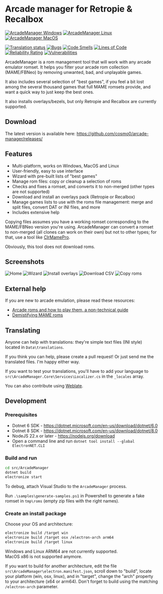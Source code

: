 # Arcade manager for Retropie & Recalbox

[![ArcadeManager Windows](https://github.com/cosmo0/arcade-manager/actions/workflows/win.yml/badge.svg)](https://github.com/cosmo0/arcade-manager/actions/workflows/win.yml)
[![ArcadeManager Linux](https://github.com/cosmo0/arcade-manager/actions/workflows/linux.yml/badge.svg)](https://github.com/cosmo0/arcade-manager/actions/workflows/linux.yml)
[![ArcadeManager MacOS](https://github.com/cosmo0/arcade-manager/actions/workflows/mac.yml/badge.svg)](https://github.com/cosmo0/arcade-manager/actions/workflows/mac.yml)

[![Translation status](https://hosted.weblate.org/widget/arcademanager/arcademanager-ui/svg-badge.svg)](https://hosted.weblate.org/engage/arcademanager/)
[![Bugs](https://sonarcloud.io/api/project_badges/measure?project=cosmo0_arcade-manager&metric=bugs)](https://sonarcloud.io/dashboard?id=cosmo0_arcade-manager)
[![Code Smells](https://sonarcloud.io/api/project_badges/measure?project=cosmo0_arcade-manager&metric=code_smells)](https://sonarcloud.io/dashboard?id=cosmo0_arcade-manager)
[![Lines of Code](https://sonarcloud.io/api/project_badges/measure?project=cosmo0_arcade-manager&metric=ncloc)](https://sonarcloud.io/dashboard?id=cosmo0_arcade-manager)
[![Reliability Rating](https://sonarcloud.io/api/project_badges/measure?project=cosmo0_arcade-manager&metric=reliability_rating)](https://sonarcloud.io/dashboard?id=cosmo0_arcade-manager)
[![Vulnerabilities](https://sonarcloud.io/api/project_badges/measure?project=cosmo0_arcade-manager&metric=vulnerabilities)](https://sonarcloud.io/dashboard?id=cosmo0_arcade-manager)

ArcadeManager is a rom management tool that will work with any arcade emulator romset. It helps you filter your arcade rom collection (MAME/FBNeo) by removing unwanted, bad, and unplayable games.

It also includes several selection of "best games", if you feel a bit lost among the several thousand games that full MAME romsets provide, and want a quick way to just keep the best ones.

It also installs overlays/bezels, but only Retropie and Recalbox are currently supported.

## Download

The latest version is available here: <https://github.com/cosmo0/arcade-manager/releases/>

## Features

* Multi-platform, works on Windows, MacOS and Linux
* User-friendly, easy to use interface
* Wizard with pre-built lists of "best games"
* Manage rom files: copy or cleanup a selection of roms
* Checks and fixes a romset, and converts it to non-merged (other types are not supported)
* Download and install an overlays pack (Retropie or Recalbox)
* Manage games lists to use with the roms file management: merge and split files, convert DAT or INI files, and more
* Includes extensive help

Copying files assumes you have a working romset corresponding to the MAME/FBNeo version you're using. ArcadeManager can convert a romset to non-merged (all clones can work on their own) but not to other types; for that, use a tool like [ClrMamePro](https://mamedev.emulab.it/clrmamepro/).

Obviously, this tool does not download roms.

## Screenshots

![Home](https://raw.githubusercontent.com/cosmo0/arcade-manager/docs/images/screen-home.png)
![Wizard](https://raw.githubusercontent.com/cosmo0/arcade-manager/docs/images/screen-wizard.png)
![Install overlays](https://raw.githubusercontent.com/cosmo0/arcade-manager/docs/images/screen-overlay-download.png)
![Download CSV](https://raw.githubusercontent.com/cosmo0/arcade-manager/docs/images/screen-csv-download.png)
![Copy roms](https://raw.githubusercontent.com/cosmo0/arcade-manager/docs/images/screen-rom-copy.png)

## External help

If you are new to arcade emulation, please read these resources:

* [Arcade roms and how to play them, a non-technical guide](https://retropie.org.uk/forum/topic/7247/)
* [Demistifying MAME roms](https://web.archive.org/web/20180101211010/https://choccyhobnob.com/mame/demystifying-mame-roms/)

## Translating

Anyone can help with translations: they're simple text files (INI style) located in `Data\translations`.

If you think you can help, please create a pull request! Or just send me the translated files. I'm happy either way.

If you want to test your translations, you'll have to add your language to `src\ArcadeManager.Core\Services\Localizer.cs` in the `_locales` array.

You can also contribute using [Weblate](https://hosted.weblate.org/projects/arcademanager/arcademanager-ui/).

## Development

### Prerequisites

* Dotnet 6 SDK - <https://dotnet.microsoft.com/en-us/download/dotnet/6.0>
* Dotnet 8 SDK - <https://dotnet.microsoft.com/en-us/download/dotnet/8.0>
* NodeJS 22.x or later - <https://nodejs.org/download>
* Open a command line and run `dotnet tool install --global ElectronNET.CLI`

### Build and run

````bash
cd src/ArcadeManager
dotnet build
electronize start
````

To debug, attach Visual Studio to the `ArcadeManager` process.

Run `.\samples\generate-samples.ps1` in Powershell to generate a fake romset in `tmp\roms` (empty zip files with the right names).

### Create an install package

Choose your OS and architecture:

````bash
electronize build /target win
electronize build /target osx /electron-arch arm64
electronize build /target linux
````

Windows and Linux ARM64 are not currently supported.  
MacOS x86 is not supported anymore.

If you want to build for another architecture, edit the file `src\ArcadeManager\electron.manifest.json`, scroll down to "build", locate your platform (win, osx, linux), and in "target", change the "arch" property to your architecture (x64 or arm64). Don't forget to build using the matching `/electron-arch` parameter.
